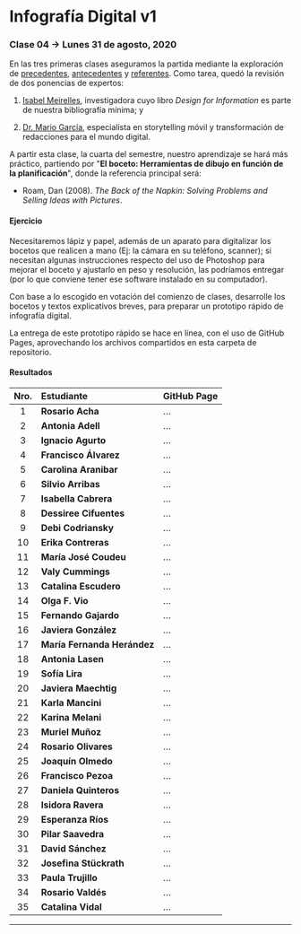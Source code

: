 # Infografía Digital v1

### Clase 04 → Lunes 31 de agosto, 2020

En las tres primeras clases aseguramos la partida mediante la exploración de [precedentes](https://github.com/profesorfaco/dno075-2020/tree/gh-pages/clase-01), [antecedentes](https://github.com/profesorfaco/dno075-2020/tree/gh-pages/clase-02) y [referentes](https://github.com/profesorfaco/dno075-2020/tree/gh-pages/clase-03). Como tarea, quedó la revisión de dos ponencias de expertos:

1) [Isabel Meirelles](https://youtu.be/Nb0HfCj1C7Q), investigadora cuyo libro *Design for Information* es parte de nuestra bibliografía mínima; y 

2) [Dr. Mario García](https://youtu.be/iEB3oILm-qQ?t=1301), especialista en storytelling móvil y transformación de redacciones para el mundo digital.

A partir esta clase, la cuarta del semestre, nuestro aprendizaje se hará más práctico, partiendo por "**El boceto: Herramientas de dibujo en función de la planificación**", donde la referencia principal será: 

- Roam, Dan (2008). *The Back of the Napkin: Solving Problems and Selling Ideas with Pictures*.

#### Ejercicio

Necesitaremos lápiz y papel, además de un aparato para digitalizar los bocetos que realicen a mano (Ej: la cámara en su teléfono, scanner); si necesitan algunas instrucciones respecto del uso de Photoshop para mejorar el boceto y ajustarlo en peso y resolución, las podríamos entregar (por lo que conviene tener ese software instalado en su computador). 

Con base a lo escogido en votación del comienzo de clases, desarrolle los bocetos y textos explicativos breves, para preparar un prototipo rápido de infografía digital.

La entrega de este prototipo rápido se hace en línea, con el uso de GitHub Pages, aprovechando los archivos compartidos en esta carpeta de repositorio.

#### Resultados

| Nro.  | **Estudiante** | GitHub Page |
|:-----:|:-------|:-----|
| 1 | **Rosario Acha** | … |
| 2 | **Antonia Adell** | … |
| 3 | **Ignacio Agurto** | … |
| 4 | **Francisco Álvarez** | … |
| 5 | **Carolina Aranibar** | … |
| 6 | **Silvio Arribas** | … |
| 7 | **Isabella Cabrera** | … |
| 8 | **Dessiree Cifuentes** | … |
| 9 | **Debi Codriansky** | … |
| 10 | **Erika Contreras** | … |
| 11 | **María José Coudeu** | … |
| 12 | **Valy Cummings** | … |
| 13 | **Catalina Escudero** | … |
| 14 | **Olga F. Vio** | … |
| 15 | **Fernando Gajardo** | … |
| 16 | **Javiera González** | … |
| 17 | **María Fernanda Herández** | … |
| 18 | **Antonia Lasen** | … |
| 19 | **Sofía Lira** | … |
| 20 | **Javiera Maechtig** | … |
| 21 | **Karla Mancini** | … |
| 22 | **Karina Melani** | … |
| 23 | **Muriel Muñoz** | … |
| 24 | **Rosario Olivares** | … |
| 25 | **Joaquín Olmedo** | … |
| 26 | **Francisco Pezoa** | … |
| 27 | **Daniela Quinteros** | … |
| 28 | **Isidora Ravera** | … |
| 29 | **Esperanza Ríos** | … |
| 30 | **Pilar Saavedra** | … |
| 31 | **David Sánchez** | … |
| 32 | **Josefina Stückrath** | … |
| 33 | **Paula Trujillo** | … |
| 34 | **Rosario Valdés** | … |
| 35 | **Catalina Vidal** | … |

- - - - - - - 
